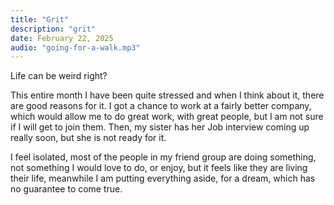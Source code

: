 ```yaml
---
title: "Grit"
description: "grit"
date: February 22, 2025
audio: "going-for-a-walk.mp3"
---
```


Life can be weird right?

This entire month I have been quite stressed and when I think about it, there are
good reasons for it. I got a chance to work at a fairly better company, which
would allow me to do great work, with great people, but I am not sure if I will
get to join them. Then, my sister has her Job interview coming up really soon,
but she is not ready for it.

I feel isolated, most of the people in my friend group are doing something, not
something I would love to do, or enjoy, but it feels like they are living their
life, meanwhile I am putting everything aside, for a dream, which has no
guarantee to come true.
